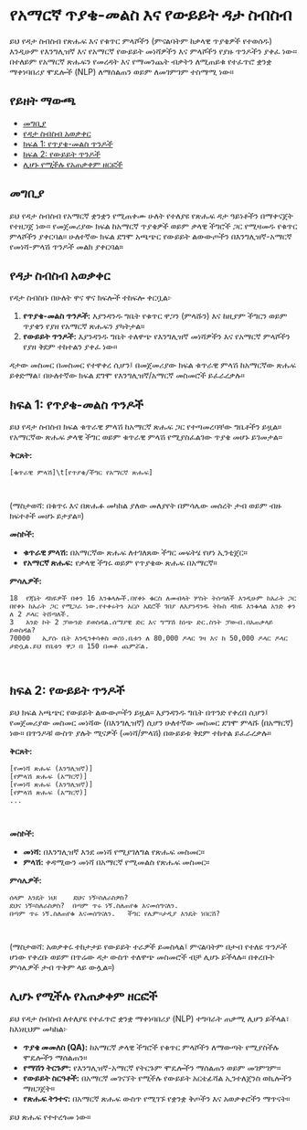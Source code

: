 # የአማርኛ ጥያቄ-መልስ እና የውይይት ዳታ ስብስብ

ይህ የዳታ ስብስብ የጽሑፍ እና የቁጥር ምላሾችን (ምናልባትም ከቃላዊ ጥያቄዎች የተወሰዱ) እንዲሁም የእንግሊዝኛ እና የአማርኛ የውይይት መነሻዎችን እና ምላሾችን የያዙ ጥንዶችን ያቀፈ ነው። በተለይም የአማርኛ ጽሑፍን የመረዳት እና የማመንጨት ብቃትን ለሚጠይቁ የተፈጥሮ ቋንቋ ማቀነባበሪያ ሞዴሎች (NLP) ለማሰልጠን ወይም ለመገምገም ተስማሚ ነው።

## የይዘት ማውጫ

* [መግቢያ]( #መግቢያ)
* [የዳታ ስብስብ አወቃቀር]( #የዳታ-ስብስብ-አወቃቀር)
* [ክፍል 1: የጥያቄ-መልስ ጥንዶች]( #ክፍል-1-የጥያቄ-መልስ-ጥንዶች)
* [ክፍል 2: የውይይት ጥንዶች]( #ክፍል-2-የውይይት-ጥንዶች)
* [ሊሆኑ የሚችሉ የአጠቃቀም ዘርፎች]( #ሊሆኑ-የሚችሉ-የአጠቃቀም-ዘርፎች)

## መግቢያ

ይህ የዳታ ስብስብ የአማርኛ ቋንቋን የሚጠቀሙ ሁለት የተለያዩ የጽሑፍ ዳታ ዓይነቶችን በማቀናጀት የተዘጋጀ ነው። የመጀመሪያው ክፍል ከአማርኛ ጥያቄዎች ወይም ቃላዊ ችግሮች ጋር የሚዛመዱ የቁጥር ምላሾችን ያቀርባል። ሁለተኛው ክፍል ደግሞ አጫጭር የውይይት ልውውጦችን በእንግሊዝኛ-አማርኛ የመነሻ-ምላሽ ጥንዶች መልክ ያቀርባል።

## የዳታ ስብስብ አወቃቀር

የዳታ ስብስቡ በሁለት ዋና ዋና ክፍሎች ተከፍሎ ቀርቧል፦

1. **የጥያቄ-መልስ ጥንዶች:** እያንዳንዱ ግቤት የቁጥር ዋጋን (ምላሹን) እና ከዚያም ችግርን ወይም ጥያቄን የያዘ የአማርኛ ጽሑፍን ያካትታል።
2. **የውይይት ጥንዶች:** እያንዳንዱ ግቤት ተለዋጭ የእንግሊዝኛ መነሻዎችን እና የአማርኛ ምላሾችን የያዘ ቅደም ተከተልን ያቀፈ ነው።

ዳታው መስመር በመስመር የተዋቀረ ሲሆን፤ በመጀመሪያው ክፍል ቁጥራዊ ምላሽ ከአማርኛው ጽሑፍ ይቀድማል፣ በሁለተኛው ክፍል ደግሞ የእንግሊዝኛ/አማርኛ መስመሮች ይፈራረቃሉ።

## ክፍል 1: የጥያቄ-መልስ ጥንዶች

ይህ የዳታ ስብስብ ክፍል ቁጥራዊ ምላሽ ከአማርኛ ጽሑፍ ጋር የተጣመረባቸው ግቤቶችን ይዟል። የአማርኛው ጽሑፍ ቃላዊ ችግር ወይም ቁጥራዊ ምላሽ የሚያስፈልገው ጥያቄ መሆኑ ይገመታል።

**ቅርጸት:**

```
[ቁጥራዊ ምላሽ]\t[የጥያቄ/ችግር የአማርኛ ጽሑፍ]



```

(ማስታወሻ: በቁጥሩ እና በጽሑፉ መካከል ያለው መለያየት በምሳሌው መሰረት ታብ ወይም ብዙ ክፍተቶች መሆኑ ይታያል።)

**መስኮች:**

* **ቁጥራዊ ምላሽ:** በአማርኛው ጽሑፍ ለተገለጸው ችግር መፍትሄ የሆነ ኢንቲጀር።
* **የአማርኛ ጽሑፍ:** የቃላዊ ችግሩ ወይም የጥያቄው ጽሑፍ በአማርኛ።

**ምሳሌዎች:**

```
18	የጃኔት ዳክዬዎች በቀን 16 እንቁላሎች.በየቀኑ ቁርስ ለመብላት ሦስት ትሰጣለች እንዲሁም ከአራት ጋር በየቀኑ ከአራት ጋር የሚጋራ ነው.የተቀሩትን አርሶ አደሮች ገበያ ለእያንዳንዱ ትኩስ ዳክዬ እንቁላል አንድ ቀን ለ 2 ዶላር ትሸጣለች.
3	አንድ ኮት 2 ፓውንድ ይወስዳል.ሰማያዊ ድር እና ግማሽ ከነጭ ድር.ስንት ፓውብ.በአጠቃላይ ይወስዳል?
70000	ኢያሱ ቤት እንዲንቀሳቀስ ወሰነ.ቤቱን ለ 80,000 ዶላር ገዛ እና ከ 50,000 ዶላር ዶላር ታድሷል.ይህ የቤቱን ዋጋ በ 150 በመቶ ጨምሯል.



```

## ክፍል 2: የውይይት ጥንዶች

ይህ ክፍል አጫጭር የውይይት ልውውጦችን ይዟል። እያንዳንዱ ግቤት በጥንድ የቀረበ ሲሆን፤ የመጀመሪያው መስመር መነሻው (በእንግሊዝኛ) ሲሆን ሁለተኛው መስመር ደግሞ ምላሹ (በአማርኛ) ነው። በጥንዶቹ ውስጥ ያሉት ሚናዎች (መነሻ/ምላሽ) በውይይቱ ቅደም ተከተል ይፈራረቃሉ።

**ቅርጸት:**

```
[የመነሻ ጽሑፍ (እንግሊዝኛ)]
[የምላሽ ጽሑፍ (አማርኛ)]
[የመነሻ ጽሑፍ (እንግሊዝኛ)]
[የምላሽ ጽሑፍ (አማርኛ)]
...



```

**መስኮች:**

* **መነሻ:** በእንግሊዝኛ እንደ መነሻ የሚያገለግል የጽሑፍ መስመር።
* **ምላሽ:** ቀዳሚውን መነሻ በአማርኛ የሚመልስ የጽሑፍ መስመር።

**ምሳሌዎች:**

```
ሰላም እንዴት ነህ፧	ደህና ነኝ።ስለራስዎስ?
ደህና ነኝ።ስለራስዎስ?	በጣም ጥሩ ነኝ.ስለጠየቁ እናመሰግናለን.
በጣም ጥሩ ነኝ.ስለጠየቁ እናመሰግናለን.	ችግር የሌም።ታዲያ እንዴት ነበርሽ?



```

(ማስታወሻ: አወቃቀሩ ተከታታይ የውይይት ተራዎች ይመስላል፤ ምናልባትም በታብ የተለዩ ጥንዶች ሆነው የቀረቡ ወይም በጥሬው ዳታ ውስጥ ተለዋጭ መስመሮች ብቻ ሊሆኑ ይችላሉ። በቀረቡት ምሳሌዎች ታብ ጥቅም ላይ ውሏል።)

## ሊሆኑ የሚችሉ የአጠቃቀም ዘርፎች

ይህ የዳታ ስብስብ ለተለያዩ የተፈጥሮ ቋንቋ ማቀነባበሪያ (NLP) ተግባራት ጠቃሚ ሊሆን ይችላል፣ ከእነዚህም መካከል፦

* **ጥያቄ መመለስ (QA):** ከአማርኛ ቃላዊ ችግሮች የቁጥር ምላሾችን ለማውጣት የሚያስችሉ ሞዴሎችን ማሰልጠን።
* **የማሽን ትርጉም:** የእንግሊዝኛ-አማርኛ የትርጉም ሞዴሎችን ማሰልጠን ወይም መገምገም።
* **የውይይት ስርዓቶች:** በአማርኛ መገናኘት የሚችሉ የውይይት አርቴፊሻል ኢንተለጀንስ ወኪሎችን ማዘጋጀት።
* **የጽሑፍ ትንተና:** በአማርኛ ጽሑፍ ውስጥ የሚገኙ የቋንቋ ቅጦችን እና አወቃቀሮችን ማጥናት።

ይህ ጽሑፍ የተተረጎመ ነው።
